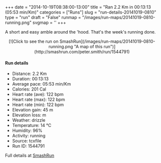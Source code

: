 +++
date = "2014-10-19T08:38:00-13:00"
title = "Ran 2.2 Km in 00:13:13 (05:53 min/Km)"
categories = ["Runs"]
slug = "run-details-20141019-0810"
type = "run"
draft = "False"
runmap = "/images/run-maps/20141019-0810-running.png"
svgmap = '<polyline points="46 66, 44 68, 43 70, 41 72, 40 74, 38 75, 37 76, 35 78, 34 82, 34 85, 34 87, 37 88, 39 89, 41 89, 44 90, 46 90, 49 90, 53 92, 59 93, 61 94, 63 95, 65 93, 66 91, 69 87, 74 78, 75 76, 75 74, 75 71, 76 69, 75 67, 76 65, 78 64, 79 62, 81 58, 82 53, 83 51, 83 49, 87 43, 89 36, 92 32, 94 29, 95 26, 96 25, 99 21, 100 19, 99 17, 96 16, 91 14, 87 12, 85 11, 82 11, 80 11, 77 10, 74 11, 69 11, 67 10, 64 9, 62 9, 59 9, 56 9, 52 10, 49 9, 47 9, 44 9, 39 7, 32 5, 29 5, 26 5, 23 5, 20 5, 18 6, 15 7, 10 9, 6 11, 4 12, 1 12, 0 14, 1 16, 3 20, 3 22, 6 21, 9 20, 14 20, 19 18, 22 18, 23 18, 25 22, 26 24, 27 26, 28 28, 29 31, 32 31, 35 31, 41 31, 51 32, 56 33, 58 33, 56 40, 53 44">'
+++

A short and easy amble around the 'hood. That's the week's running done. 



<!--more-->

<center>
[![Click to see the run on SmashRun](/images/run-maps/20141019-0810-running.png "A map of this run")](http://smashrun.com/peter.smith/run/1544791)
</center>

#### Run details

* Distance: 2.2 Km
* Duration: 00:13:13
* Average pace: 05:53 min/Km
* Calories: 201 Cal
* Heart rate (ave): 122 bpm
* Heart rate (max): 122 bpm
* Heart rate (min): 122 bpm
* Elevation gain: 45 m
* Elevation loss:  m
* Weather: drizzle
* Temperature: 14 &deg;C
* Humidity: 96%
* Activity: running
* Source: tcxfile
* Run ID: 1544791

Full details at [SmashRun](http://smashrun.com/peter.smith/run/1544791)